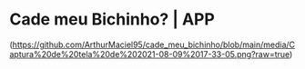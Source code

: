 # Cade meu Bichinho? | APP 


(https://github.com/ArthurMaciel95/cade_meu_bichinho/blob/main/media/Captura%20de%20tela%20de%202021-08-09%2017-33-05.png?raw=true)
